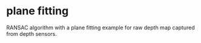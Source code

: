 plane fitting
=========

RANSAC algorithm with a plane fitting example for raw depth map captured from depth sensors.
